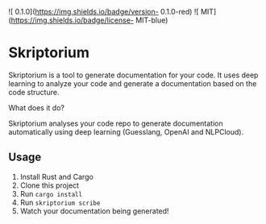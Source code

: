 ![ 0.1.0](https://img.shields.io/badge/version- 0.1.0-red) ![ MIT](https://img.shields.io/badge/license- MIT-blue)
# Skriptorium

Skriptorium is a tool to generate documentation for your code. It uses deep learning to analyze your code and generate a documentation based on the code structure.

What does it do?

Skriptorium analyses your code repo to generate documentation automatically using deep learning (Guesslang, OpenAI and NLPCloud).

## Usage

1. Install Rust and Cargo
2. Clone this project
3. Run `cargo install`
4. Run `skriptorium scribe`
5. Watch your documentation being generated!